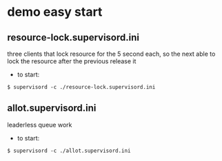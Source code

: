 # demo easy start

## resource-lock.supervisord.ini
three clients that lock resource for the 5 second each, so the next able to lock the resource after the previous release it

- to start:
```shell
$ supervisord -c ./resource-lock.supervisord.ini
```

## allot.supervisord.ini
leaderless queue work

- to start:
```shell
$ supervisord -c ./allot.supervisord.ini


```
